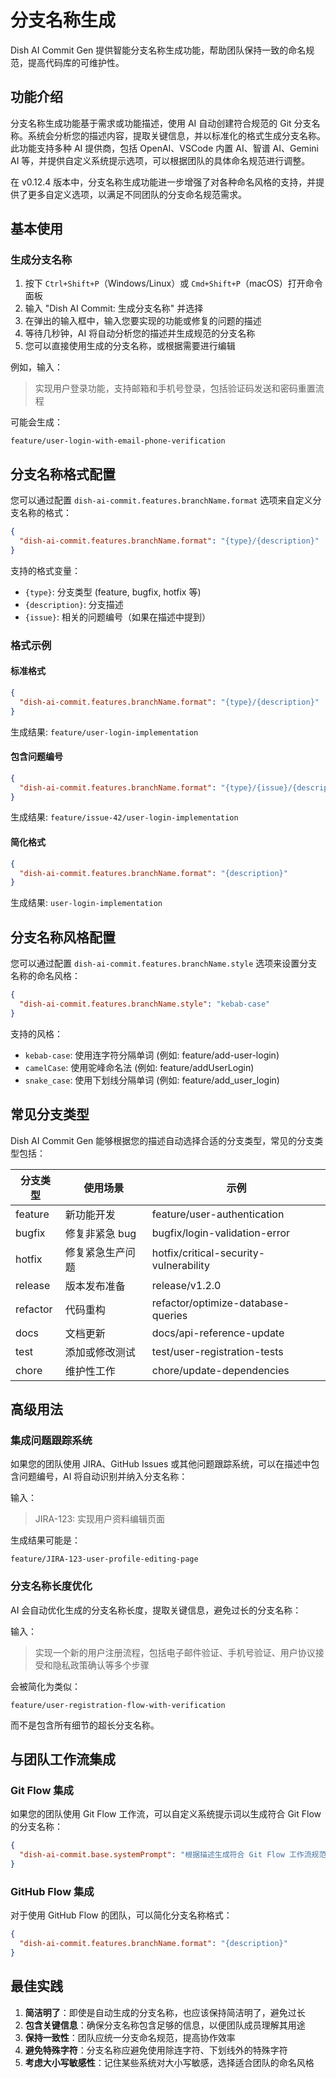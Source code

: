 # 分支名称生成

Dish AI Commit Gen 提供智能分支名称生成功能，帮助团队保持一致的命名规范，提高代码库的可维护性。

## 功能介绍

分支名称生成功能基于需求或功能描述，使用 AI 自动创建符合规范的 Git 分支名称。系统会分析您的描述内容，提取关键信息，并以标准化的格式生成分支名称。此功能支持多种 AI 提供商，包括 OpenAI、VSCode 内置 AI、智谱 AI、Gemini AI 等，并提供自定义系统提示选项，可以根据团队的具体命名规范进行调整。

在 v0.12.4 版本中，分支名称生成功能进一步增强了对各种命名风格的支持，并提供了更多自定义选项，以满足不同团队的分支命名规范需求。

## 基本使用

### 生成分支名称

1. 按下 `Ctrl+Shift+P`（Windows/Linux）或 `Cmd+Shift+P`（macOS）打开命令面板
2. 输入 "Dish AI Commit: 生成分支名称" 并选择
3. 在弹出的输入框中，输入您要实现的功能或修复的问题的描述
4. 等待几秒钟，AI 将自动分析您的描述并生成规范的分支名称
5. 您可以直接使用生成的分支名称，或根据需要进行编辑

例如，输入：

> 实现用户登录功能，支持邮箱和手机号登录，包括验证码发送和密码重置流程

可能会生成：

```
feature/user-login-with-email-phone-verification
```

## 分支名称格式配置

您可以通过配置 `dish-ai-commit.features.branchName.format` 选项来自定义分支名称的格式：

```json
{
  "dish-ai-commit.features.branchName.format": "{type}/{description}"
}
```

支持的格式变量：

- `{type}`: 分支类型 (feature, bugfix, hotfix 等)
- `{description}`: 分支描述
- `{issue}`: 相关的问题编号（如果在描述中提到）

### 格式示例

#### 标准格式

```json
{
  "dish-ai-commit.features.branchName.format": "{type}/{description}"
}
```

生成结果: `feature/user-login-implementation`

#### 包含问题编号

```json
{
  "dish-ai-commit.features.branchName.format": "{type}/{issue}/{description}"
}
```

生成结果: `feature/issue-42/user-login-implementation`

#### 简化格式

```json
{
  "dish-ai-commit.features.branchName.format": "{description}"
}
```

生成结果: `user-login-implementation`

## 分支名称风格配置

您可以通过配置 `dish-ai-commit.features.branchName.style` 选项来设置分支名称的命名风格：

```json
{
  "dish-ai-commit.features.branchName.style": "kebab-case"
}
```

支持的风格：

- `kebab-case`: 使用连字符分隔单词 (例如: feature/add-user-login)
- `camelCase`: 使用驼峰命名法 (例如: feature/addUserLogin)
- `snake_case`: 使用下划线分隔单词 (例如: feature/add_user_login)

## 常见分支类型

Dish AI Commit Gen 能够根据您的描述自动选择合适的分支类型，常见的分支类型包括：

| 分支类型 | 使用场景         | 示例                                   |
| -------- | ---------------- | -------------------------------------- |
| feature  | 新功能开发       | feature/user-authentication            |
| bugfix   | 修复非紧急 bug   | bugfix/login-validation-error          |
| hotfix   | 修复紧急生产问题 | hotfix/critical-security-vulnerability |
| release  | 版本发布准备     | release/v1.2.0                         |
| refactor | 代码重构         | refactor/optimize-database-queries     |
| docs     | 文档更新         | docs/api-reference-update              |
| test     | 添加或修改测试   | test/user-registration-tests           |
| chore    | 维护性工作       | chore/update-dependencies              |

## 高级用法

### 集成问题跟踪系统

如果您的团队使用 JIRA、GitHub Issues 或其他问题跟踪系统，可以在描述中包含问题编号，AI 将自动识别并纳入分支名称：

输入：

> JIRA-123: 实现用户资料编辑页面

生成结果可能是：

```
feature/JIRA-123-user-profile-editing-page
```

### 分支名称长度优化

AI 会自动优化生成的分支名称长度，提取关键信息，避免过长的分支名称：

输入：

> 实现一个新的用户注册流程，包括电子邮件验证、手机号验证、用户协议接受和隐私政策确认等多个步骤

会被简化为类似：

```
feature/user-registration-flow-with-verification
```

而不是包含所有细节的超长分支名称。

## 与团队工作流集成

### Git Flow 集成

如果您的团队使用 Git Flow 工作流，可以自定义系统提示词以生成符合 Git Flow 的分支名称：

```json
{
  "dish-ai-commit.base.systemPrompt": "根据描述生成符合 Git Flow 工作流规范的分支名称，对于新功能使用 'feature/'，bug 修复使用 'bugfix/'，紧急修复使用 'hotfix/'，发布准备使用 'release/'。"
}
```

### GitHub Flow 集成

对于使用 GitHub Flow 的团队，可以简化分支名称格式：

```json
{
  "dish-ai-commit.features.branchName.format": "{description}"
}
```

## 最佳实践

1. **简洁明了**：即使是自动生成的分支名称，也应该保持简洁明了，避免过长
2. **包含关键信息**：确保分支名称包含足够的信息，以便团队成员理解其用途
3. **保持一致性**：团队应统一分支命名规范，提高协作效率
4. **避免特殊字符**：分支名称应避免使用除连字符、下划线外的特殊字符
5. **考虑大小写敏感性**：记住某些系统对大小写敏感，选择适合团队的命名风格
